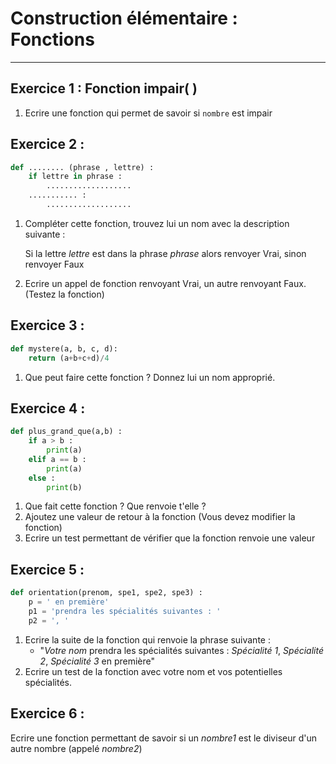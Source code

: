 # Construction élémentaire : Fonctions

------

## Exercice 1 : Fonction impair( )

1. Ecrire une fonction qui permet de savoir si `nombre` est impair

## Exercice 2 :

```python
def ........ (phrase , lettre) :
	if lettre in phrase :
    	...................
    ........... :
        ...................
```

1. Compléter cette fonction, trouvez lui un nom avec la description suivante :

   Si la lettre *lettre* est dans la phrase *phrase* alors renvoyer Vrai, sinon renvoyer Faux

2. Ecrire un appel de fonction renvoyant Vrai, un autre renvoyant Faux. (Testez la fonction)

## Exercice 3 : 

```python
def mystere(a, b, c, d):
    return (a+b+c+d)/4   
```

1. Que peut faire cette fonction ? Donnez lui un nom approprié.


## Exercice 4 : 

```python 
def plus_grand_que(a,b) :
    if a > b : 
        print(a)
    elif a == b : 
        print(a)
    else :
        print(b)
```

1. Que fait cette fonction ? Que renvoie t'elle ? 
2. Ajoutez une valeur de retour à la fonction (Vous devez modifier la fonction)
3. Ecrire un test permettant de vérifier que la fonction renvoie une valeur

## Exercice 5 :

```python
def orientation(prenom, spe1, spe2, spe3) :
    p = ' en première'
    p1 = 'prendra les spécialités suivantes : '
    p2 = ', '
```

1. Ecrire la suite de la fonction qui renvoie la phrase suivante :
   - "*Votre nom* prendra les spécialités suivantes : *Spécialité 1*, *Spécialité 2*, *Spécialité 3* en première"
2. Ecrire un test de la fonction avec votre nom et vos potentielles spécialités.

## Exercice 6 :

Ecrire une fonction permettant de savoir si un *nombre1* est le diviseur d'un autre nombre (appelé *nombre2*)
